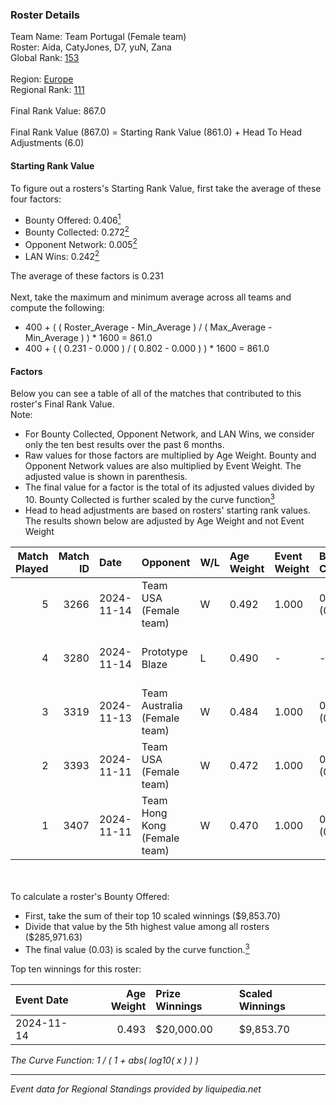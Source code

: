 ### Roster Details<br />
Team Name: Team Portugal (Female team)<br />
Roster: Aida, CatyJones, D7, yuN, Zana<br />
Global Rank: [153](../../standings_global_2025_02_28.md)<br />
<br />
Region: [Europe]( ../../standings_europe_2025_02_28.md)<br />
Regional Rank: [111]( ../../standings_europe_2025_02_28.md)<br />
<br />
Final Rank Value:  867.0<br />
<br />
Final Rank Value (867.0) = Starting Rank Value (861.0) + Head To Head Adjustments (6.0)<br />

#### Starting Rank Value<br />
To figure out a rosters's Starting Rank Value, first take the average of these four factors:<br />
- Bounty Offered: 0.406[<sup>1</sup>](#table2)
- Bounty Collected: 0.272[<sup>2</sup>](#table1)
- Opponent Network: 0.005[<sup>2</sup>](#table1)
- LAN Wins: 0.242[<sup>2</sup>](#table1)

The average of these factors is 0.231<br />
<br />
Next, take the maximum and minimum average across all teams and compute the following:<br />
- 400 + ( ( Roster_Average - Min_Average ) / ( Max_Average - Min_Average ) ) * 1600 = 861.0
- 400 + ( ( 0.231 - 0.000 ) / ( 0.802 - 0.000 ) ) * 1600 = 861.0


#### Factors<br />
Below you can see a table of all of the matches that contributed to this roster's Final Rank Value.<br />
Note:<br />

- For Bounty Collected, Opponent Network, and LAN Wins, we consider only the ten best results over the past 6 months.
- Raw values for those factors are multiplied by Age Weight. Bounty and Opponent Network values are also multiplied by Event Weight. The adjusted value is shown in parenthesis.
- The final value for a factor is the total of its adjusted values divided by 10. Bounty Collected is further scaled by the curve function[<sup>3</sup>](#curveFunction)
- Head to head adjustments are based on rosters' starting rank values. The results shown below are adjusted by Age Weight and not Event Weight
<span id="table1"></span><br />


| Match Played | Match ID | Date       | Opponent                     | W/L | Age Weight | Event Weight | Bounty Collected | Opponent Network | LAN Wins  | H2H Adj. | Roster                         |
| -: | -: | :- | :- | :- | :- | :- | :- | :- | :- | -: | :- |
|            5 |     3266 | 2024-11-14 | Team USA (Female team)       | W   | 0.492      | 1.000        | 0.017 (0.008)    | 0.024 (0.012)    | 1 (0.492) |     3.47 | Aida, CatyJones, D7, yuN, Zana |
|            4 |     3280 | 2024-11-14 | Prototype Blaze              | L   | 0.490      | -            | -                | -                | -         |    -6.53 | Aida, CatyJones, D7, yuN, Zana |
|            3 |     3319 | 2024-11-13 | Team Australia (Female team) | W   | 0.484      | 1.000        | 0.009 (0.004)    | 0.047 (0.023)    | 1 (0.484) |     4.63 | Aida, CatyJones, D7, yuN, Zana |
|            2 |     3393 | 2024-11-11 | Team USA (Female team)       | W   | 0.472      | 1.000        | 0.017 (0.008)    | 0.024 (0.011)    | 1 (0.472) |     3.37 | Aida, CatyJones, D7, yuN, Zana |
|            1 |     3407 | 2024-11-11 | Team Hong Kong (Female team) | W   | 0.470      | 1.000        | 0.000 (0.000)    | 0.000 (0.000)    | 1 (0.470) |     1.04 | Aida, CatyJones, D7, yuN, Zana |

<br />
<span id="table2"></span><br />
To calculate a roster's Bounty Offered:<br />

- First, take the sum of their top 10 scaled winnings ($9,853.70)
- Divide that value by the 5th highest value among all rosters ($285,971.63)
- The final value (0.03) is scaled by the curve function.[<sup>3</sup>](#curveFunction)

Top ten winnings for this roster:<br />

| Event Date | Age Weight | Prize Winnings | Scaled Winnings |
| :- | -: | :- | :- |
| 2024-11-14 |      0.493 | $20,000.00     | $9,853.70       |


<span id="curveFunction"></span>_The Curve Function: 1 / ( 1 + abs( log10( x ) ) )_<br />

---
_Event data for Regional Standings provided by liquipedia.net_<br />
